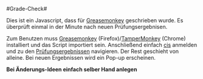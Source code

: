 #Grade-Check#

Dies ist ein Javascript, dass für [Greasemonkey](https://addons.mozilla.org/de/firefox/addon/greasemonkey/) geschrieben wurde.
Es überprüft einmal in der Minute nach neuen Prüfungsergebnisen.

Zum Benutzen muss [Greasemonkey](https://addons.mozilla.org/de/firefox/addon/greasemonkey/)  (Firefox)/[TamperMonkey](https://chrome.google.com/webstore/detail/tampermonkey/dhdgffkkebhmkfjojejmpbldmpobfkfo?hl=de)  (Chrome) installiert und das Script importiert sein.
Anschließend einfach [cis](cis.nordakademie.de) anmelden und zu den [Prüfungsergebnissen](https://cis.nordakademie.de/pruefungsamt/pruefungsergebnisse/?no_cache=1) navigieren.
Der Rest geschieht von alleine.
Bei neuen Ergebnissen wird ein Pop-up erscheinen.

**Bei Änderungs-Ideen einfach selber Hand anlegen**
